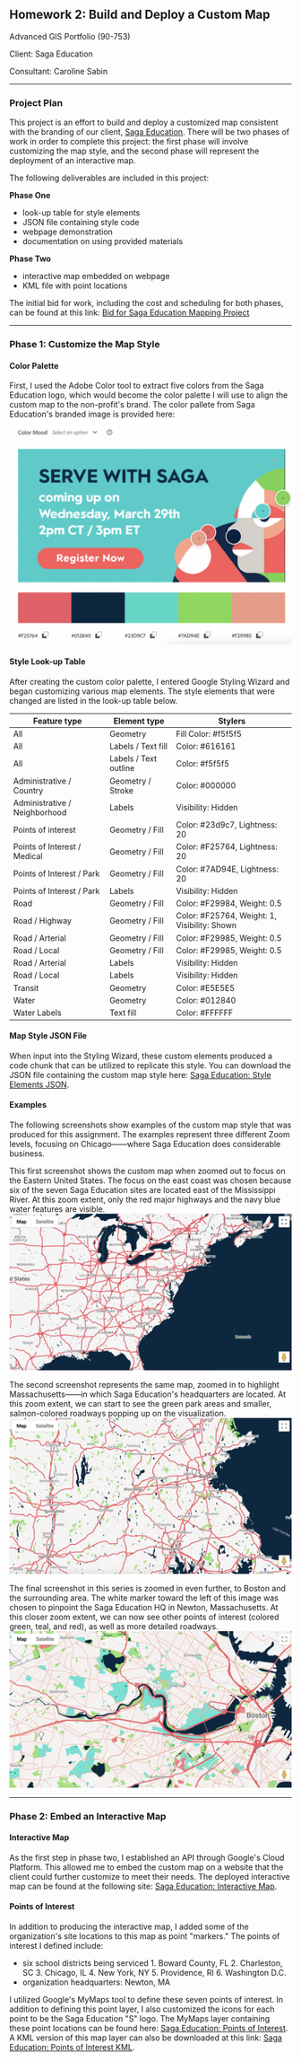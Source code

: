 ## Homework 2: Build and Deploy a Custom Map
Advanced GIS Portfolio (90-753)

Client: Saga Education

Consultant: Caroline Sabin

---
### Project Plan

This project is an effort to build and deploy a customized map consistent with the branding of our client, [Saga Education](https://www.sagaeducation.org/about-saga-education/). There will be two phases of work in order to complete this project: the first phase will involve customizing the map style, and the second phase will represent the deployment of an interactive map.

The following deliverables are included in this project: 

   **Phase One**
   + look-up table for style elements
   + JSON file containing style code 
   + webpage demonstration 
   + documentation on using provided materials

   **Phase Two**
   + interactive map embedded on webpage
   + KML file with point locations

The initial bid for work, including the cost and scheduling for both phases, can be found at this link: [Bid for Saga Education Mapping Project](https://docs.google.com/document/d/1kxcpC-cjW_rXK1ZVuWrZLn_x9894iQ-yK11TED__hZY/edit?usp=sharing)

---
### Phase 1: Customize the Map Style

#### Color Palette
First, I used the Adobe Color tool to extract five colors from the Saga Education logo, which would become the color palette I will use to align the custom map to the non-profit's brand. The color pallete from Saga Education's branded image is provided here: ![Saga Education: Color Palette](https://github.com/c-sabin/AdvancedGIS_Portfolio/blob/main/Saga%20Color%20Palette.png)


#### Style Look-up Table
After creating the custom color palette, I entered Google Styling Wizard and began customizing various map elements. The style elements that were changed are listed in the look-up table below.

| Feature type | Element type | Stylers |
| -------------| -------------| --------| 
| All	| Geometry | Fill	Color: #f5f5f5
| All	| Labels / Text fill | Color: #616161
| All	| Labels / Text outline	| Color: #f5f5f5
| Administrative / Country | Geometry / Stroke | Color: #000000
| Administrative / Neighborhood	| Labels	| Visibility: Hidden
| Points of interest	| Geometry / Fill	| Color: #23d9c7, Lightness: 20
| Points of Interest / Medical	| Geometry / Fill	| Color: #F25764, Lightness: 20
| Points of Interest / Park	| Geometry / Fill	| Color: #7AD94E, Lightness: 20
| Points of Interest / Park	| Labels	| Visibility: Hidden
| Road	| Geometry / Fill	| Color: #F29984, Weight: 0.5
| Road / Highway	| Geometry / Fill	| Color: #F25764, Weight: 1, Visibility: Shown
| Road / Arterial	| Geometry / Fill | Color: #F29985, Weight: 0.5
| Road / Local	| Geometry / Fill	| Color: #F29985, Weight: 0.5
| Road / Arterial |	Labels	| Visibility: Hidden
| Road / Local	| Labels	| Visibility: Hidden
| Transit	| Geometry	| Color: #E5E5E5
| Water	| Geometry	| Color: #012840
| Water	Labels |  Text fill	| Color: #FFFFFF


#### Map Style JSON File
When input into the Styling Wizard, these custom elements produced a code chunk that can be utilized to replicate this style. You can download the JSON file containing the custom map style here: [Saga Education: Style Elements JSON](https://github.com/c-sabin/AdvancedGIS_Portfolio/blob/main/saga_mapstyle.txt). 


#### Examples
The following screenshots show examples of the custom map style that was produced for this assignment. The examples represent three different Zoom levels, focusing on Chicago——where Saga Education does considerable business. 

This first screenshot shows the custom map when zoomed out to focus on the Eastern United States. The focus on the east coast was chosen because six of the seven Saga Education sites are located east of the Mississippi River. At this zoom extent, only the red major highways and the navy blue water features are visible.
![Zoom level 1](https://github.com/c-sabin/AdvancedGIS_Portfolio/blob/main/NonProfit-Zoom1HW2.png)

The second screenshot represents the same map, zoomed in to highlight Massachusetts——in which Saga Education's headquarters are located. At this zoom extent, we can start to see the green park areas and smaller, salmon-colored roadways popping up on the visualization.
![Zoom level 2](https://github.com/c-sabin/AdvancedGIS_Portfolio/blob/main/NonProfit-Zoom2HW2.png)

The final screenshot in this series is zoomed in even further, to Boston and the surrounding area. The white marker toward the left of this image was chosen to pinpoint the Saga Education HQ in Newton, Massachusetts. At this closer zoom extent, we can now see other points of interest (colored green, teal, and red), as well as more detailed roadways.
![Zoom level 3](https://github.com/c-sabin/AdvancedGIS_Portfolio/blob/main/NonProfit-Zoom3HW2.png)


---
### Phase 2: Embed an Interactive Map

#### Interactive Map
As the first step in phase two, I established an API through Google's Cloud Platform. This allowed me to embed the custom map on a website that the client could further customize to meet their needs. The deployed interactive map can be found at the following site: [Saga Education: Interactive Map](https://c-sabin.github.io/AdvancedGIS_Portfolio/NonProfitCustomMap-HW2). 

#### Points of Interest
In addition to producing the interactive map, I added some of the organization's site locations to this map as point "markers." The points of interest I defined include: 

+ six school districts being serviced
      1. Boward County, FL
      2. Charleston, SC
      3. Chicago, IL
      4. New York, NY
      5. Providence, RI
      6. Washington D.C.
+ organization headquarters: Newton, MA

I utilized Google's MyMaps tool to define these seven points of interest. In addition to defining this point layer, I also customized the icons for each point to be the Saga Education "S" logo. The MyMaps layer containing these point locations can be found here: [Saga Education: Points of Interest](https://www.google.com/maps/d/u/0/edit?mid=1X2hB3TZvF2OSGv880pW4cle3VC8jWoI&hl=en&ll=39.36197068746295%2C-79.42597774999999&z=5). A KML version of this map layer can also be downloaded at this link: [Saga Education: Points of Interest KML](https://github.com/c-sabin/AdvancedGIS_Portfolio/blob/main/NonProfitPoints-HW2.kml).

